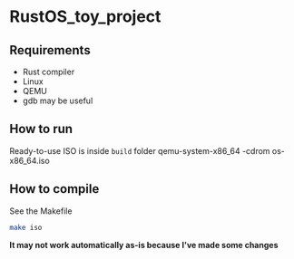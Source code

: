 # RustOS_toy_project

## Requirements

- Rust compiler
- Linux
- QEMU
- gdb may be useful

## How to run

Ready-to-use ISO is inside ```build``` folder
qemu-system-x86_64 -cdrom os-x86_64.iso

## How to compile

See the Makefile
```bash
make iso
```
**It may not work automatically as-is because I've made some changes**

